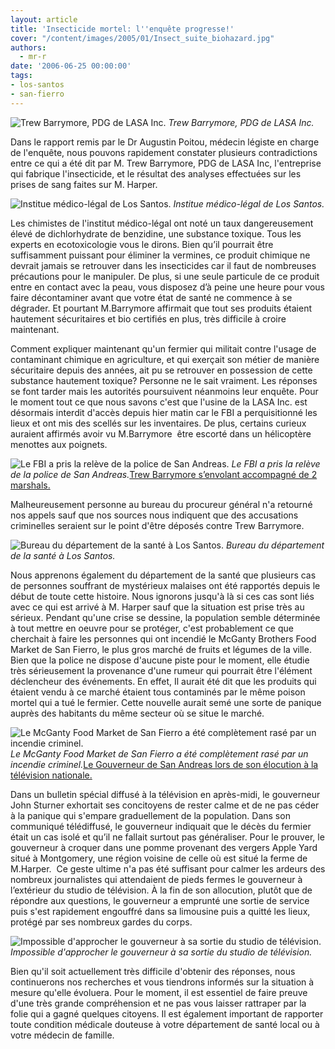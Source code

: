 ```yaml
---
layout: article
title: 'Insecticide mortel: l''enquête progresse!'
cover: "/content/images/2005/01/Insect_suite_biohazard.jpg"
authors:
  - mr-r
date: '2006-06-25 00:00:00'
tags:
- los-santos
- san-fierro
---
```


![Trew Barrymore, PDG de LASA Inc.](/content/images/2005/01/Barrymore.jpg)
_Trew Barrymore, PDG de LASA Inc._

Dans le rapport remis par le Dr Augustin Poitou, médecin légiste en charge de l'enquête, nous pouvons rapidement constater plusieurs contradictions entre ce qui a été dit par M. Trew Barrymore, PDG de LASA Inc, l'entreprise qui fabrique l'insecticide, et le résultat des analyses effectuées sur les prises de sang faites sur M. Harper.

![Institue médico-légal de Los Santos.](/content/images/2005/01/Insect_suite_labo.jpg)
_Institue médico-légal de Los Santos._

Les chimistes de l'institut médico-légal ont noté un taux dangereusement élevé de dichlorhydrate de benzidine, une substance toxique. Tous les experts en ecotoxicologie vous le dirons.&nbsp;Bien qu’il pourrait être suffisamment puissant pour éliminer la vermines, ce produit chimique ne devrait jamais se retrouver dans les insecticides car il faut de nombreuses précautions pour le manipuler. De plus, si une seule particule de ce produit entre en contact avec la peau, vous disposez d’à peine une heure pour vous faire décontaminer avant que votre état de santé ne commence à se dégrader. Et pourtant M.Barrymore affirmait que tout ses produits étaient hautement sécuritaires et bio certifiés en plus, très difficile à croire maintenant.

Comment expliquer maintenant qu'un fermier qui militait contre l'usage de contaminant chimique en agriculture, et qui exerçait son métier de manière sécuritaire depuis des années, ait pu se retrouver en possession de cette substance hautement toxique? Personne ne le sait vraiment. Les réponses se font tarder mais les autorités poursuivent néanmoins leur enquête. Pour le moment tout ce que nous savons c'est que l'usine de la LASA Inc. est désormais interdit d'accès depuis hier matin car le FBI a perquisitionné les lieux et ont mis des scellés sur les inventaires. De plus, certains curieux auraient affirmés avoir vu M.Barrymore &nbsp;être escorté dans un hélicoptère menottes aux poignets.

![Le FBI a pris la relève de la police de San Andreas.](/content/images/2005/01/Insect_suite_lasa_fbi.jpg)
_Le FBI a pris la relève de la police de San Andreas._[Trew Barrymore s’envolant accompagné de 2 marshals.](/content/images/2005/01/Insect_suite_barrymore_helico.jpg)

Malheureusement personne&nbsp;au bureau du procureur général n'a retourné nos appels sauf que nos sources nous indiquent que des accusations criminelles seraient sur le point d'être déposés contre Trew Barrymore.

![Bureau du département de la santé à Los Santos.](/content/images/2005/01/Insect_suite_dept_sante.jpg)
_Bureau du département de la santé à Los Santos._

Nous apprenons également du département de la santé que plusieurs cas de personnes souffrant de mystérieux malaises ont été rapportés depuis le début de toute cette histoire. Nous ignorons jusqu'à là si ces cas sont liés avec ce qui est arrivé à M. Harper sauf que la situation est prise très au sérieux. Pendant qu'une crise se dessine, la population semble déterminée à tout mettre en oeuvre pour se protéger, c'est probablement ce que cherchait à faire les personnes qui ont incendié le McGanty Brothers Food Market de San Fierro, le plus gros marché de fruits et légumes de la ville. Bien que la police ne dispose d'aucune piste pour le moment, elle étudie très sérieusement la provenance d'une rumeur qui pourrait être l'élément déclencheur des événements. En effet, Il aurait été dit que les produits qui étaient vendu à ce marché étaient tous contaminés par le même poison mortel qui a tué le fermier. Cette nouvelle aurait semé une sorte de panique auprès des habitants du même secteur où se situe le marché.

![Le McGanty Food Market de San Fierro a été complètement rasé par un incendie criminel.](/content/images/2005/01/Insect_suite_feu_market.jpg)
_Le McGanty Food Market de San Fierro a été complètement rasé par un incendie criminel._[Le Gouverneur de San Andreas lors de son élocution à la télévision nationale.](/content/images/2005/01/Insect_suite_gouverneur_Sturner.jpg)

Dans un bulletin spécial diffusé à la télévision en après-midi, le gouverneur John Sturner exhortait ses concitoyens de rester calme et de ne pas céder à la panique qui s'empare graduellement de la population. Dans son communiqué télédiffusé, le gouverneur indiquait que le décès du fermier était un cas isolé et qu’il ne fallait surtout pas généraliser. Pour le prouver, le gouverneur à croquer dans une pomme provenant des vergers Apple Yard situé à Montgomery, une région voisine de celle où est situé la ferme de M.Harper. &nbsp;Ce geste ultime n'a pas été suffisant pour calmer les ardeurs des nombreux journalistes qui attendaient de pieds fermes le gouverneur à l’extérieur du studio de télévision. À la fin de son allocution, plutôt que de répondre aux questions, le gouverneur a emprunté une sortie de service puis s'est rapidement engouffré dans sa limousine puis a quitté les lieux, protégé par ses nombreux gardes du corps.

![Impossible d'approcher le gouverneur à sa sortie du studio de télévision.](/content/images/2005/01/Insect_suite_gouvern_limo.jpg)
_Impossible d'approcher le gouverneur à sa sortie du studio de télévision._

Bien&nbsp;qu'il soit actuellement très difficile d'obtenir des réponses, nous continuerons nos recherches et vous tiendrons informés sur la situation à mesure qu'elle évoluera. Pour le moment, il est essentiel de faire preuve d'une très grande compréhension et ne pas vous laisser rattraper par la folie qui a gagné quelques citoyens. Il est également important de rapporter toute condition médicale douteuse à votre département de santé local ou à votre médecin de famille.